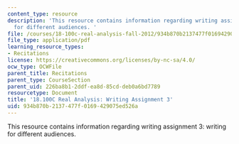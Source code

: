 ```yaml
---
content_type: resource
description: 'This resource contains information regarding writing assignment 3: writing
  for different audiences. '
file: /courses/18-100c-real-analysis-fall-2012/934b870b2137477f0169429075ed526a_MIT18_100CF12_Writing_3.pdf
file_type: application/pdf
learning_resource_types:
- Recitations
license: https://creativecommons.org/licenses/by-nc-sa/4.0/
ocw_type: OCWFile
parent_title: Recitations
parent_type: CourseSection
parent_uid: 226ba8b1-2ddf-ea8d-85cd-deb0a6bd7789
resourcetype: Document
title: '18.100C Real Analysis: Writing Assignment 3'
uid: 934b870b-2137-477f-0169-429075ed526a
---
```

This resource contains information regarding writing assignment 3: writing for different audiences. 